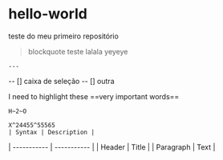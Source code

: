 # hello-world
teste do meu primeiro repositório
> blockquote teste
> lalala
> yeyeye

	---
  
  -- [] caixa de seleção
  -- [] outra

I need to highlight these ==very important words==

	H~2~O
  
  	X^24455^55565
    | Syntax | Description |
| ----------- | ----------- |
| Header | Title |
| Paragraph | Text |
